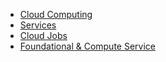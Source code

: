 
- [Cloud Computing](./Cloud%20Computing.md)
- [Services](./services.md)
- [Cloud Jobs](./Cloud_Jobs.md)
- [Foundational & Compute Service](./Foundational%20%26%20Compute%20Service.md)
